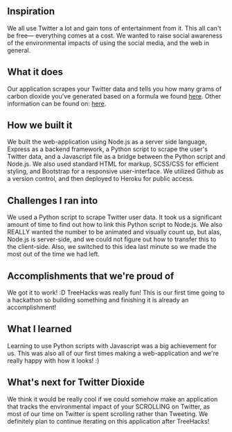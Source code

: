 ## Inspiration 
We all use Twitter a lot and gain tons of entertainment from it. This all can't be free— everything comes at a cost. We wanted to raise social awareness of the environmental impacts of using the social media, and the web in general.

## What it does 
Our application scrapes your Twitter data and tells you how many grams of carbon dioxide you've generated based on a formula we found [here](https://www.treehugger.com/clean-technology/twittering-adds-how-much-to-your-carbon-footprint.html). Other information can be found on: [here](https://climatecare.org/infographic-the-carbon-footprint-of-the-internet/).

## How we built it 
We built the web-application using Node.js as a server side language, Express as a backend framework, a Python script to scrape the user's Twitter data, and a Javascript file as a bridge between the Python script and Node.js. We also used standard HTML for markup, SCSS/CSS for efficient styling, and Bootstrap for a responsive user-interface. We utilized Github as a version control, and then deployed to Heroku for public access.

## Challenges I ran into 
We used a Python script to scrape Twitter user data. It took us a significant amount of time to find out how to link this Python script to Node.js. We also REALLY wanted the number to be animated and visually count up, but alas, Node.js is server-side, and we could not figure out how to transfer this to the client-side. Also, we switched to this idea last minute so we made the most out of the time we had left.

## Accomplishments that we're proud of 
We got it to work! :D TreeHacks was really fun! This is our first time going to a hackathon so building something and finishing it is already an accomplishment! 

## What I learned 
Learning to use Python scripts with Javascript was a big achievement for us. This was also all of our first times making a web-application and we're really happy with how it looks! :) 

## What's next for Twitter Dioxide 
We think it would be really cool if we could somehow make an application that tracks the environmental impact of your SCROLLING on Twitter, as most of our time on Twitter is spent scrolling rather than Tweeting. We definitely plan to continue iterating on this application after TreeHacks!

